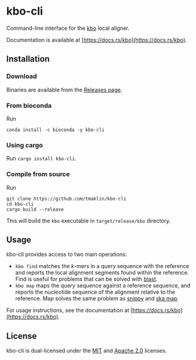 # kbo-cli
Command-line interface for the [kbo](https://github.com/tmaklin/kbo) local aligner.

Documentation is available at [https://docs.rs/kbo](https://docs.rs/kbo).

## Installation
### Download
Binaries are available from the [Releases page](https://github.com/tmaklin/kbo-cli/releases).

### From bioconda
Run
``` text
conda install -c bioconda -y kbo-cli
```

### Using cargo
Run `cargo install kbo-cli`.

### Compile from source
Run
``` text
git clone https://github.com/tmaklin/kbo-cli
cd kbo-cli
cargo build --release
```
This will build the `kbo` executable in `target/release/kbo` directory.

## Usage
kbo-cli provides access to two main operations:

- `kbo find` matches the _k_-mers in a query sequence with the
  reference and reports the local alignment segments found within the
  reference. Find is useful for problems that can be solved with
  [blast](https://blast.ncbi.nlm.nih.gov/Blast.cgi).
- `kbo map` maps the query sequence against a reference
  sequence, and reports the nucleotide sequence of the alignment relative to
  the reference. Map solves the same problem as
  [snippy](https://github.com/tseemann/snippy) and [ska
  map](https://docs.rs/ska/latest/ska/#ska-map).

For usage instructions, see the documentation at [https://docs.rs/kbo](https://docs.rs/kbo).

## License
kbo-cli is dual-licensed under the [MIT](LICENSE-MIT) and [Apache 2.0](LICENSE-APACHE) licenses.
